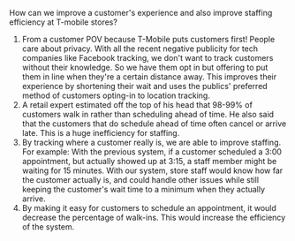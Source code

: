 How can we improve a customer's experience and also improve staffing efficiency at T-mobile stores?
1. From a customer POV because T-Mobile puts customers first!
People care about privacy. With all the recent negative publicity for tech companies like Facebook tracking, we don't want to track customers without their knowledge. So we have them opt in but offering to put them in line when they're a certain distance away. This improves their experience by shortening their wait and uses the publics' preferred method of customers opting-in to location tracking.
2. A retail expert estimated off the top of his head that 98-99% of customers walk in rather than scheduling ahead of time. He also said that the customers that do schedule ahead of time often cancel or arrive late. This is a huge inefficiency for staffing.
3. By tracking where a customer really is, we are able to improve staffing. For example: With the previous system, if a customer scheduled a 3:00 appointment, but actually showed up at 3:15, a staff member might be waiting for 15 minutes. With our system, store staff would know how far the customer actually is, and could handle other issues while still keeping the customer's wait time to a minimum when they actually arrive.
4. By making it easy for customers to schedule an appointment, it would decrease the percentage of walk-ins. This would increase the efficiency of the system.
